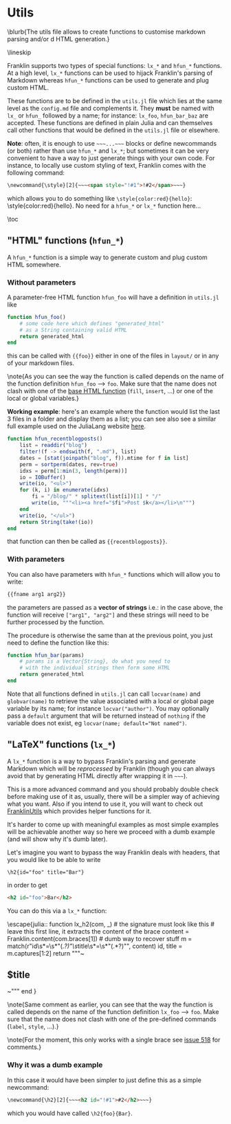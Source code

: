 # Utils

\blurb{The utils file allows to create functions to customise markdown parsing and/or d HTML generation.}

\lineskip

Franklin supports two types of special functions: `lx_*` and `hfun_*` functions.
At a high level, `lx_*` functions can be used to hijack Franklin's parsing of Markdown whereas `hfun_*` functions can be used to generate and plug custom HTML.

These functions are to be defined in the `utils.jl` file which lies at the same level as the `config.md` file and complements it.
They **must** be named with `lx_` or `hfun_` followed by a name; for instance: `lx_foo`, `hfun_bar_baz` are accepted.
These functions are defined in plain Julia and can themselves call other functions that would be defined in the `utils.jl` file or elsewhere.

**Note**: often, it is enough to use `~~~...~~~` blocks or define newcommands (or both) rather than use `hfun_*` and `lx_*`; but sometimes it can be very convenient to have a way to just generate things with your own code.
For instance, to locally use custom styling of text, Franklin comes with the following command:

```html
\newcommand{\style}[2]{~~~<span style="!#1">!#2</span>~~~}
```

which allows you to do something like `\style{color:red}{hello}`: \style{color:red}{hello}. No need for a `hfun_*` or `lx_*` function here...

\toc

## "HTML" functions (`hfun_*`)

A `hfun_*` function is a simple way to generate custom and plug custom HTML somewhere.

### Without parameters

A parameter-free HTML function `hfun_foo` will have a definition in `utils.jl` like

```julia
function hfun_foo()
    # some code here which defines "generated_html"
    # as a String containing valid HTML
    return generated_html
end
```

this can be called with `{{foo}}` either in one of the files in `layout/` or in any of your markdown files.

\note{As you can see the way the function is called depends on the name of the function definition `hfun_foo` ⟶ `foo`. Make sure that the name does not clash with one of the [base HTML function](/syntax/page-variables/) (`fill`, `insert`, ...) or one of the local or global variables.}

**Working example**: here's an example where the function would list the last 3 files in a folder and display them as a list; you can see also see a similar full example used on the JuliaLang website [here](https://github.com/JuliaLang/www.julialang.org/blob/54a7f5e1e62204302be37e632a47d85a60728ece/utils.jl#L70-L123).

```julia
function hfun_recentblogposts()
    list = readdir("blog")
    filter!(f -> endswith(f, ".md"), list)
    dates = [stat(joinpath("blog", f)).mtime for f in list]
    perm = sortperm(dates, rev=true)
    idxs = perm[1:min(3, length(perm))]
    io = IOBuffer()
    write(io, "<ul>")
    for (k, i) in enumerate(idxs)
        fi = "/blog/" * splitext(list[i])[1] * "/"
        write(io, """<li><a href="$fi">Post $k</a></li>\n""")
    end
    write(io, "</ul>")
    return String(take!(io))
end
```

that function can then be called as `{{recentblogposts}}`.

### With parameters

You can also have parameters with `hfun_*` functions which will allow you to write:

```html
{{fname arg1 arg2}}
```

the parameters are passed as a **vector of strings** i.e.: in the case above, the function will receive `["arg1", "arg2"]` and these strings will need to be further processed by the function.

The procedure is otherwise the same than at the previous point, you just need to define the function like this:

```julia
function hfun_bar(params)
    # params is a Vector{String}, do what you need to
    # with the individual strings then form some HTML
    return generated_html
end
```

Note that all functions defined in `utils.jl` can call `locvar(name)` and `globvar(name)` to retrieve the value associated with a local or global page variable by its name; for instance `locvar("author")`. You may optionally pass a `default` argument that will be returned instead of `nothing` if the variable does not exist, eg `locvar(name; default="Not named")`.

## "LaTeX" functions (`lx_*`)

A `lx_*` function is a way to bypass Franklin's parsing and generate Markdown which will be _reprocessed_ by Franklin (though you can always avoid that by generating HTML directly after wrapping it in `~~~`).

This is a more advanced command and you should probably double check before making use of it as, usually, there will be a simpler way of achieving what you want.
Also if you intend to use it, you will want to check out [FranklinUtils](http://github.com/tlienart/FranklinUtils.jl) which provides helper functions for it.

It's harder to come up with meaningful examples as most simple examples will be achievable another way so here we proceed with a dumb example (and will show why it's dumb later).

Let's imagine you want to bypass the way Franklin deals with headers, that you would like to be able to write

```
\h2{id="foo" title="Bar"}
```

in order to get

```html
<h2 id="foo">Bar</h2>
```

You can do this via a `lx_*` function:

\escape{julia::
function lx_h2(com, _) # the signature must look like this
    # leave this first line, it extracts the content of the brace
    content = Franklin.content(com.braces[1])
    # dumb way to recover stuff
    m = match(r"id\s*=\s*\"(.*?)\"\s*title\s*=\s*\"(.*?)\"", content)
    id, title = m.captures[1:2]
    return """~~~<h2 id="$id">$title</h2>~~~"""
end
} <!--_-->

\note{Same comment as earlier, you can see that the way the function is called depends on the name of the function definition `lx_foo` ⟶ `foo`. Make sure that the name does not clash with one of the pre-defined commands (`label`, `style`, ...).}

\note{For the moment, this only works with a single brace see [issue 518](https://github.com/tlienart/Franklin.jl/issues/518) for comments.}

### Why it was a dumb example

In this case it would have been simpler to just define this as a simple newcommand:

```html
\newcommand{\h2}[2]{~~~<h2 id="!#1">#2</h2>~~~}
```

which you would have called `\h2{foo}{Bar}`.
